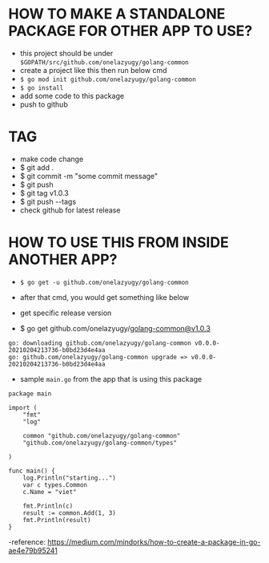 # HOW TO MAKE A STANDALONE PACKAGE FOR OTHER APP TO USE?
- this project should be under `$GOPATH/src/github.com/onelazyugy/golang-common`
- create a project like this then run below cmd
- ```$ go mod init github.com/onelazyugy/golang-common```
- ```$ go install```
- add some code to this package 
- push to github

# TAG 
- make code change
- $ git add .
- $ git commit -m "some commit message"
- $ git push
- $ git tag v1.0.3
- $ git push --tags
- check github for latest release 

# HOW TO USE THIS FROM INSIDE ANOTHER APP?
- `$ go get -u github.com/onelazyugy/golang-common`
- after that cmd, you would get something like below

- get specific release version
- $ go get github.com/onelazyugy/golang-common@v1.0.3
```
go: downloading github.com/onelazyugy/golang-common v0.0.0-20210204213736-b0bd23d4e4aa
go: github.com/onelazyugy/golang-common upgrade => v0.0.0-20210204213736-b0bd23d4e4aa
```
- sample `main.go` from the app that is using this package
```
package main

import (
	"fmt"
	"log"

	common "github.com/onelazyugy/golang-common"
	"github.com/onelazyugy/golang-common/types"
	
)

func main() {
	log.Println("starting...")
	var c types.Common
	c.Name = "viet"

	fmt.Println(c)
	result := common.Add(1, 3)
	fmt.Println(result)	
}
```
-reference: https://medium.com/mindorks/how-to-create-a-package-in-go-ae4e79b95241